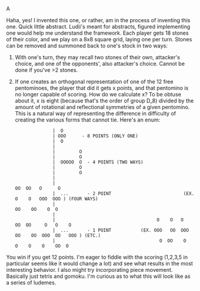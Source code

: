 A

Haha, yes! I invented this one, or rather, am in the process of inventing this one. Quick little 
abstract. Ludii's meant for abstracts, figured implementing one would help me understand the framework. 
Each player gets 18 stones of their color, and we play on a 8x8 square grid, laying one per 
turn. Stones can be removed and summoned back to one's stock in two ways: 

1. With one's turn, they may recall two stones of their own, attacker's choice, and one of the opponents', also attacker's choice. Cannot be done if you've >2 stones.

2. If one creates an orthogonal representation of one of the 12 free pentominoes, the player that did it gets x points, and that pentomino is no longer capable of scoring. How do we calculate x? To be obtuse about it, x is eight (because that's the order of group D_8) divided by the amount of rotational and reflectional symmetries of a given pentomino. This is a natural way of representing the difference in difficulty of creating the various forms that cannot tie. Here's an enum:


	
                     |  O   
                     | OOO      - 8 POINTS (ONLY ONE)     
                     |  O     
	                 |
                     |         O      
                     |         O            
                     |  OOOOO  O  - 4 POINTS (TWO WAYS)         
                     |         O      
                     |         O       
      	             |    
                     |                                                     OO  OO   O      O      
                     |  ...       - 2 POINT                           (EX. O    O   OOO  OOO ) (FOUR WAYS)       
                     |                                                    OO    OO    O  O           
      	             | 		      
                     |                                      O    O   O     OO  OO     O   O    O     
                     |  ...       - 1 POINT           (EX. OOO   OO  OOO  OO    OO  OOO  OO   OOO ) (ETC.)         
                     |                                       O  OO    O    O    O    O    OO  O     
								 
You win if you get 12 points. I'm eager to fiddle with the scoring (1,2,3,5 in particular seems like 
it would change a lot) and see what results in the most interesting behavior. I also might try
incorporating piece movement. Basically just tetris and gomoku. I'm curious as to what this will look like as a series of ludemes.
